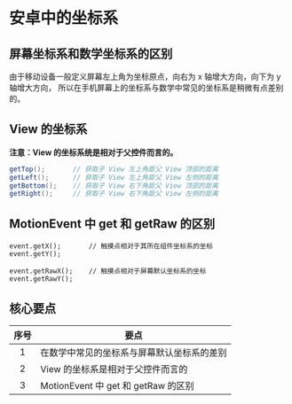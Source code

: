 # 安卓中的坐标系

## 屏幕坐标系和数学坐标系的区别
由于移动设备一般定义屏幕左上角为坐标原点，向右为 x 轴增大方向，向下为 y 轴增大方向，
所以在手机屏幕上的坐标系与数学中常见的坐标系是稍微有点差别的。

## View 的坐标系

**注意：View 的坐标系统是相对于父控件而言的。**

``` java
getTop();       // 获取子 View 左上角距父 View 顶部的距离
getLeft();      // 获取子 View 左上角距父 View 左侧的距离
getBottom();    // 获取子 View 右下角距父 View 顶部的距离
getRight();     // 获取子 View 右下角距父 View 左侧的距离
```

## MotionEvent 中 get 和 getRaw 的区别

```
event.getX();       // 触摸点相对于其所在组件坐标系的坐标
event.getY();

event.getRawX();    // 触摸点相对于屏幕默认坐标系的坐标
event.getRawY();

```


## 核心要点

序号 | 要点
:---:|----
  1  | 在数学中常见的坐标系与屏幕默认坐标系的差别
  2  | View 的坐标系是相对于父控件而言的
  3  | MotionEvent 中 get 和 getRaw 的区别

